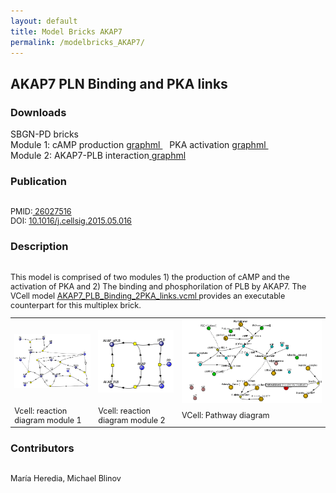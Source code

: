 ```yaml
---
layout: default
title: Model Bricks AKAP7
permalink: /modelbricks_AKAP7/
---
```

## AKAP7 PLN Binding and PKA links

### Downloads 
SBGN-PD bricks <br />
Module 1: cAMP production <a href="/modelbricks/module1_cAMPprod.graphml"> graphml </a> &ensp; PKA activation <a href="/modelbricks/module1_PKAact.graphml">graphml </a> &ensp; <br />
Module 2: AKAP7-PLB interaction<a href="/modelbricks/module2_AKAP7-PLB.graphml"> graphml </a><br />

### Publication 
<div class="img" style="font-size:90%; text-align:left;"><br />
 PMID:<a href="https://www.ncbi.nlm.nih.gov/pubmed/?term=26027516">  26027516</a> <br />
 DOI: <a href="https://doi.org/10.1016/j.cellsig.2015.05.016">10.1016/j.cellsig.2015.05.016</a><br />
</div>   
  
### Description
<div class="img" style="font-size:90%; text-align:left;"><br />
This model is comprised of two modules 1) the production of cAMP and the activation of PKA and 2) The binding and phosphorilation of  PLB by AKAP7. The VCell model <a href="/modelbricks/AKAP7_PLB_Binding_2PKA_links.vcml"> AKAP7_PLB_Binding_2PKA_links.vcml </a> provides an executable counterpart for this multiplex brick.
 
<table>
  <tr>
  <td><a href="https://modelbricks.github.io/images/modelbricks/cCAMPprod_PKAact.PNG"><img align="center" src="/images/modelbricks/cCAMPprod_PKAact.PNG" width="300" /></td>
  <td><a href="https://modelbricks.github.io/images/modelbricks/PLB_binding_phosph.PNG"></a><img align="center" src="/images/modelbricks/PLB_binding_phosph.PNG" width="300" /></td>
  <td><a href="https://modelbricks.github.io/images/modelbricks/Pathways-AKAP7.PNG"> <img align="center" src="/images/modelbricks/Pathways-AKAP7.PNG" > </td>
  </tr>
  <tr>
  <td> <text-align:center> Vcell: reaction diagram module 1  </td>
  <td> <text-align:center> Vcell: reaction diagram module 2  </td>
  <td> <text-align:center> VCell: Pathway diagram  </td>
  </tr>
 </table>

</div> 

### Contributors

<div class="img" style="font-size:90%; text-align:left;"><br />
  María Heredia, Michael Blinov
</div>   
 
